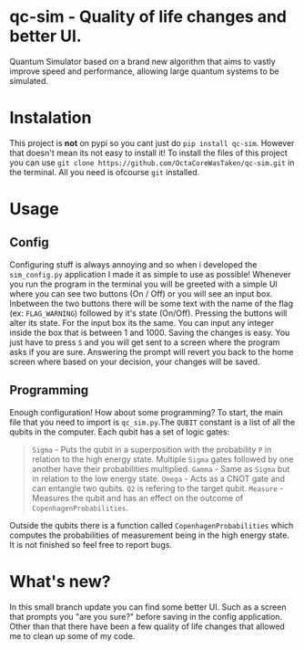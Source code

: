 # qc-sim - Quality of life changes and better UI.
Quantum Simulator based on a brand new algorithm that aims to vastly improve speed and performance, allowing large quantum systems to be simulated.

# Instalation
This project is **not** on pypi so you cant just do `pip install qc-sim`. However that doesn't mean its not easy to install it!
To install the files of this project you can use `git clone https://github.com/OctaCoreWasTaken/qc-sim.git` in the terminal. 
All you need is ofcourse `git` installed.

# Usage

## Config
Configuring stuff is always annoying and so when i developed the `sim_config.py` application I made it as simple to use as possible!
Whenever you run the program in the terminal you will be greeted with a simple UI where you can see two buttons (On / Off) or you 
will see an input box. 
Inbetween the two buttons there will be some text with the name of the flag (ex: `FLAG_WARNING`) followed by it's state (On/Off).
Pressing the buttons will alter its state.
For the input box its the same. You can input any integer inside the box that is between 1 and 1000. 
Saving the changes is easy. You just have to press `S` and you will get sent to a screen where the program asks if you are sure.
Answering the prompt will revert you back to the home screen where based on your decision, your changes will be saved.

## Programming
Enough configuration! How about some programming?
To start, the main file that you need to import is `qc_sim.py`.The `QUBIT` constant is a list of all the qubits in the computer. Each qubit has a set of logic gates:
> `Sigma` - Puts the qubit in a superposition with the probability `P` in relation to the high energy state. Multiple `Sigma` gates followed by one another have their probabilities multiplied.
> `Gamma` - Same as `Sigma` but in relation to the low energy state.
> `Omega` - Acts as a CNOT gate and can entangle two qubits. `Q2` is refering to the target qubit.
> `Measure` - Measures the qubit and has an effect on the outcome of `CopenhagenProbabilities`.

Outside the qubits there is a function called `CopenhagenProbabilities` which computes the probabilities of measurement being in the high
energy state. It is not finished so feel free to report bugs.

# What's new?
In this small branch update you can find some better UI. Such as a screen that prompts you "are you sure?" before saving in the config application.
Other than that there have been a few quality of life changes that allowed me to clean up some of my code.
